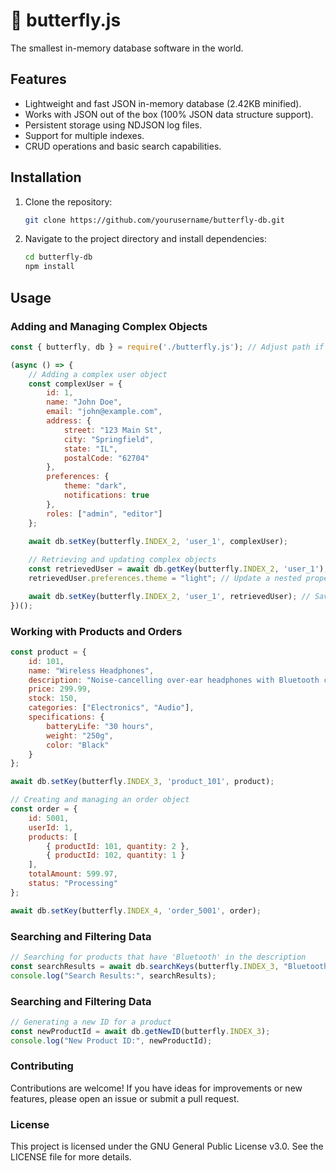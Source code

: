 # 🦋 butterfly.js

The smallest in-memory database software in the world.

## Features

- Lightweight and fast JSON in-memory database (2.42KB minified).
- Works with JSON out of the box (100% JSON data structure support).
- Persistent storage using NDJSON log files.
- Support for multiple indexes.
- CRUD operations and basic search capabilities.

## Installation

1. Clone the repository:
    ```bash
    git clone https://github.com/yourusername/butterfly-db.git
    ```

2. Navigate to the project directory and install dependencies:
    ```bash
    cd butterfly-db
    npm install
    ```

## Usage

### Adding and Managing Complex Objects

```js
const { butterfly, db } = require('./butterfly.js'); // Adjust path if necessary

(async () => {
    // Adding a complex user object
    const complexUser = {
        id: 1,
        name: "John Doe",
        email: "john@example.com",
        address: {
            street: "123 Main St",
            city: "Springfield",
            state: "IL",
            postalCode: "62704"
        },
        preferences: {
            theme: "dark",
            notifications: true
        },
        roles: ["admin", "editor"]
    };
    
    await db.setKey(butterfly.INDEX_2, 'user_1', complexUser);

    // Retrieving and updating complex objects
    const retrievedUser = await db.getKey(butterfly.INDEX_2, 'user_1');
    retrievedUser.preferences.theme = "light"; // Update a nested property

    await db.setKey(butterfly.INDEX_2, 'user_1', retrievedUser); // Save the updated user object
})();
```

### Working with Products and Orders

```js
const product = {
    id: 101,
    name: "Wireless Headphones",
    description: "Noise-cancelling over-ear headphones with Bluetooth connectivity.",
    price: 299.99,
    stock: 150,
    categories: ["Electronics", "Audio"],
    specifications: {
        batteryLife: "30 hours",
        weight: "250g",
        color: "Black"
    }
};

await db.setKey(butterfly.INDEX_3, 'product_101', product);

// Creating and managing an order object
const order = {
    id: 5001,
    userId: 1,
    products: [
        { productId: 101, quantity: 2 },
        { productId: 102, quantity: 1 }
    ],
    totalAmount: 599.97,
    status: "Processing"
};

await db.setKey(butterfly.INDEX_4, 'order_5001', order);
```

### Searching and Filtering Data

```js
// Searching for products that have 'Bluetooth' in the description
const searchResults = await db.searchKeys(butterfly.INDEX_3, "Bluetooth");
console.log("Search Results:", searchResults);
```

### Searching and Filtering Data

```js
// Generating a new ID for a product
const newProductId = await db.getNewID(butterfly.INDEX_3);
console.log("New Product ID:", newProductId);
```


### Contributing

Contributions are welcome! If you have ideas for improvements or new features, please open an issue or submit a pull request.


### License
This project is licensed under the GNU General Public License v3.0. See the LICENSE file for more details.